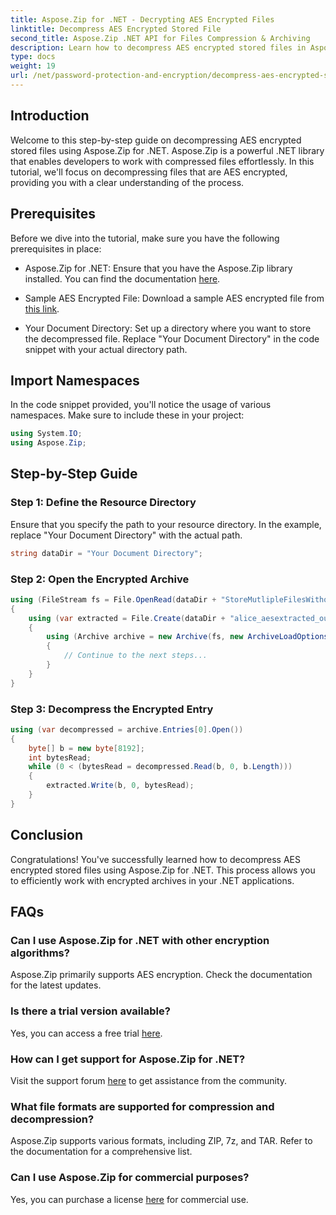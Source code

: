 ```yaml
---
title: Aspose.Zip for .NET - Decrypting AES Encrypted Files
linktitle: Decompress AES Encrypted Stored File
second_title: Aspose.Zip .NET API for Files Compression & Archiving
description: Learn how to decompress AES encrypted stored files in Aspose.Zip for .NET with this comprehensive step-by-step guide. Enhance your .NET development skills today!
type: docs
weight: 19
url: /net/password-protection-and-encryption/decompress-aes-encrypted-stored-file/
---
```


## Introduction

Welcome to this step-by-step guide on decompressing AES encrypted stored files using Aspose.Zip for .NET. Aspose.Zip is a powerful .NET library that enables developers to work with compressed files effortlessly. In this tutorial, we'll focus on decompressing files that are AES encrypted, providing you with a clear understanding of the process.

## Prerequisites

Before we dive into the tutorial, make sure you have the following prerequisites in place:

- Aspose.Zip for .NET: Ensure that you have the Aspose.Zip library installed. You can find the documentation [here](https://reference.aspose.com/zip/net/).

- Sample AES Encrypted File: Download a sample AES encrypted file from [this link](https://releases.aspose.com/zip/net/).

- Your Document Directory: Set up a directory where you want to store the decompressed file. Replace "Your Document Directory" in the code snippet with your actual directory path.

## Import Namespaces

In the code snippet provided, you'll notice the usage of various namespaces. Make sure to include these in your project:

```csharp
using System.IO;
using Aspose.Zip;
```

## Step-by-Step Guide

### Step 1: Define the Resource Directory

Ensure that you specify the path to your resource directory. In the example, replace "Your Document Directory" with the actual path.

```csharp
string dataDir = "Your Document Directory";
```

### Step 2: Open the Encrypted Archive

```csharp
using (FileStream fs = File.OpenRead(dataDir + "StoreMutlipleFilesWithoutCompressionWithPassword_out.zip"))
{
    using (var extracted = File.Create(dataDir + "alice_aesextracted_out.txt"))
    {
        using (Archive archive = new Archive(fs, new ArchiveLoadOptions() { DecryptionPassword = "p@s$" }))
        {
            // Continue to the next steps...
        }
    }
}
```

### Step 3: Decompress the Encrypted Entry

```csharp
using (var decompressed = archive.Entries[0].Open())
{
    byte[] b = new byte[8192];
    int bytesRead;
    while (0 < (bytesRead = decompressed.Read(b, 0, b.Length)))
    {
        extracted.Write(b, 0, bytesRead);
    }
}
```

## Conclusion

Congratulations! You've successfully learned how to decompress AES encrypted stored files using Aspose.Zip for .NET. This process allows you to efficiently work with encrypted archives in your .NET applications.

## FAQs

### Can I use Aspose.Zip for .NET with other encryption algorithms?
Aspose.Zip primarily supports AES encryption. Check the documentation for the latest updates.

### Is there a trial version available?
Yes, you can access a free trial [here](https://releases.aspose.com/).

### How can I get support for Aspose.Zip for .NET?
Visit the support forum [here](https://forum.aspose.com/c/zip/37) to get assistance from the community.

### What file formats are supported for compression and decompression?
Aspose.Zip supports various formats, including ZIP, 7z, and TAR. Refer to the documentation for a comprehensive list.

### Can I use Aspose.Zip for commercial purposes?
Yes, you can purchase a license [here](https://purchase.aspose.com/buy) for commercial use.


